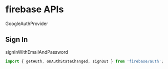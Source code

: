# firebase APIs

GoogleAuthProvider


## Sign In
signInWithEmailAndPassword



```js
import { getAuth, onAuthStateChanged, signOut } from 'firebase/auth';

```